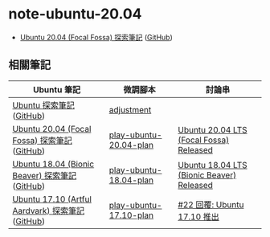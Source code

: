 
# note-ubuntu-20.04

* [Ubuntu 20.04 (Focal Fossa) 探索筆記](https://samwhelp.github.io/note-ubuntu-20.04/) ([GitHub](https://github.com/samwhelp/note-ubuntu-20.04))


## 相關筆記

| Ubuntu 筆記 | 微調腳本 | 討論串 |
| --- | --- | --- |
| [Ubuntu 探索筆記](https://samwhelp.github.io/note-ubuntu-20.04) ([GitHub](https://github.com/samwhelp/note-ubuntu-20.04)) | [adjustment](https://github.com/samwhelp/note-about-ubuntu/tree/gh-pages/_demo/adjustment) |   |
| [Ubuntu 20.04 (Focal Fossa) 探索筆記](https://samwhelp.github.io/note-ubuntu-20.04) ([GitHub](https://github.com/samwhelp/note-ubuntu-20.04)) | [play-ubuntu-20.04-plan](https://github.com/samwhelp/play-ubuntu-20.04-plan) | [Ubuntu 20.04 LTS (Focal Fossa) Released](https://www.ubuntu-tw.org/modules/newbb/viewtopic.php?post_id=362340#forumpost362340) |
| [Ubuntu 18.04 (Bionic Beaver) 探索筆記](https://samwhelp.github.io/note-ubuntu-18.04) ([GitHub](https://github.com/samwhelp/note-ubuntu-18.04)) | [play-ubuntu-18.04-plan](https://github.com/samwhelp/play-ubuntu-18.04-plan) | [Ubuntu 18.04 LTS (Bionic Beaver) Released](https://www.ubuntu-tw.org/modules/newbb/viewtopic.php?post_id=359750#forumpost359750) |
| [Ubuntu 17.10 (Artful Aardvark) 探索筆記](https://samwhelp.github.io/note-ubuntu-17.10) ([GitHub](https://github.com/samwhelp/note-ubuntu-17.10)) | [play-ubuntu-17.10-plan](https://github.com/samwhelp/play-ubuntu-17.10-plan) | [#22 回覆: Ubuntu 17.10 推出](https://www.ubuntu-tw.org/modules/newbb/viewtopic.php?post_id=358814#forumpost358814) |
